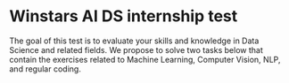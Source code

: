 # Winstars AI DS internship test

The goal of this test is to evaluate your skills and knowledge in Data Science and related fields.
We propose to solve two tasks below that contain the exercises related to Machine Learning,
Computer Vision, NLP, and regular coding. 
